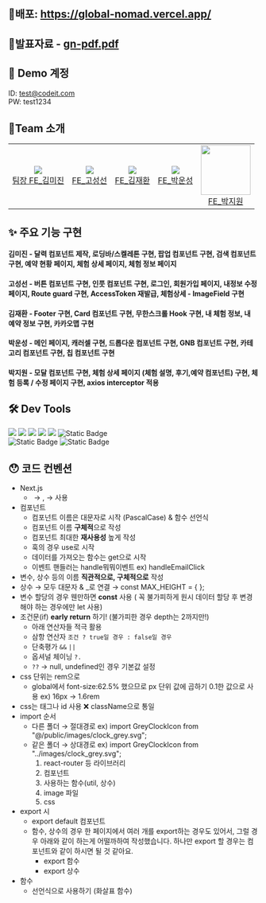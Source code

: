 ## 🔗배포: https://global-nomad.vercel.app/<br/>
## 💢발표자료 - [gn-pdf.pdf](https://github.com/Codeit-sprint2-4-5/global-nomad/files/15177996/gn-pdf.pdf)
## 🔑 Demo 계정
ID: test@codeit.com <br>
PW: test1234 <br>
## 🚻Team 소개

<table>
  <tbody>
    <tr>
      <td align="center">
        <img src="https://github.com/Codeit-sprint2-4-5/global-nomad/assets/148178373/fedf676d-fe44-4182-b4aa-ae73b2d864e9"/><br/>
        <a href="https://github.com/mijin0928">팀장 FE_김미진</a>
      </td>
      <td align="center">
        <img src="https://github.com/Codeit-sprint2-4-5/global-nomad/assets/148178373/5b5f7057-a524-42d3-a76a-366ae99af6e5"/><br/>
        <a href="https://github.com/seongseonko">FE_고성선</a>
      </td>
      <td align="center">
        <img src="https://github.com/Codeit-sprint2-4-5/global-nomad/assets/148178373/7cd319f3-5864-4357-b75d-bef9bd42b582"/><br/>
        <a href="https://github.com/BBoBBoM">FE_김재환</a>
      </td>
      <td align="center">
        <img src="https://github.com/Codeit-sprint2-4-5/global-nomad/assets/148178373/d7ad988e-f367-4df1-93d0-40ff620628d8" /><br/>
        <a href="https://github.com/Useong0">FE_박운성</a>
      </td>
      <td align="center">
        <img width="100px" src="https://github.com/Codeit-sprint2-4-5/global-nomad/assets/148178373/bd1a1e3f-5aa1-4ad1-8480-2b01ec57226e"><br/>
        <a href="https://github.com/bjiwon324">FE_박지원</a>
      </td>
    </tr>
  </tbody>
</table>

## ✨ 주요 기능 구현
#### 김미진 - 달력 컴포넌트 제작, 로딩바/스켈레톤 구현, 팝업 컴포넌트 구현, 검색 컴포넌트 구현, 예약 현황 페이지, 체험 상세 페이지, 체험 정보 페이지<br/>
#### 고성선 - 버튼 컴포넌트 구현, 인풋 컴포넌트 구현, 로그인, 회원가입 페이지, 내정보 수정 페이지, Route guard 구현, AccessToken 재발급, 체험상세 - ImageField 구현<br/>
#### 김재환 - Footer 구현, Card 컴포넌트 구현, 무한스크롤 Hook 구현, 내 체험 정보, 내 예약 정보 구현, 카카오맵 구현<br/>
#### 박운성 - 메인 페이지, 캐러셀 구현, 드롭다운 컴포넌트 구현, GNB 컴포넌트 구현, 카테고리 컴포넌트 구현, 칩 컴포넌트 구현<br/>
#### 박지원 - 모달 컴포넌트 구현, 체험 상세 페이지 (체험 설명, 후기,예약 컴포넌트) 구현, 체험 등록 / 수정 페이지 구현, axios interceptor 적용

## 🛠️ Dev Tools
<img src="https://img.shields.io/badge/next.js-000000?style=for-the-badge&logo=next.js&logoColor=white"> <img src="https://img.shields.io/badge/axios-5A29E4?style=for-the-badge&logo=axios&logoColor=white"> <img src="https://img.shields.io/badge/reacthookform-EC5990?style=for-the-badge&logo=reacthookform&logoColor=white"> <img src="https://img.shields.io/badge/Zustand-F36D00?style=for-the-badge&logo=&logoColor=white"> <img src="https://img.shields.io/badge/SCSS-CC6699?style=for-the-badge&logo=sass&logoColor=white"> <img alt="Static Badge" src="https://img.shields.io/badge/ReactQuery-FF4154?style=for-the-badge"><br/>
<img alt="Static Badge" src="https://img.shields.io/badge/TypeScript-3178C6?style=for-the-badge&logo=TypeScript&logoColor=white"> <img alt="Static Badge" src="https://img.shields.io/badge/KakaoMaps-FFCD00?style=for-the-badge">


## 😯 코드 컨벤션
- Next.js
    - <img> → <Image>,<a> → <Link> 사용
- 컴포넌트
    - 컴포넌트 이름은 대문자로 시작 (PascalCase) & 함수 선언식
    - 컴포넌트 이름 **구체적**으로 작성
    - 컴포넌트 최대한 **재사용성** 높게 작성
    - 훅의 경우 use로 시작
    - 데이터를 가져오는 함수는 get으로 시작
    - 이벤트 핸들러는 handle뭐뭐이벤트 ex) handleEmailClick
- 변수, 상수 등의 이름 **직관적으로, 구체적으로** 작성
- 상수 → 모두 대문자 & _로 연결 → const MAX_HEIGHT = { };
- 변수 할당의 경우 웬만하면 **const** 사용 ( 꼭 불가피하게 원시 데이터 할당 후 변경해야 하는 경우에만 let 사용)
- 조건문(if) **early return** 하기! (불가피한 경우 depth는 2까지만!)
    - 아래 연산자들 적극 활용
    - 삼항 연산자 `조건 ? true일 경우 : false일 경우`
    - 단축평가 `&&` `||`
    - 옵셔널 체이닝 `?.`
    - `??` → null, undefined인 경우 기본값 설정
- css 단위는 rem으로
    - global에서 font-size:62.5% 했으므로 px 단위 값에 곱하기 0.1한 값으로 사용 
    ex) 16px → 1.6rem
- css는 태그나 id 사용 ❌ className으로 통일
- import 순서
    - 다른 폴더 → 절대경로 ex) import GreyClockIcon from "@/public/images/clock_grey.svg";
    - 같은 폴더 → 상대경로 ex) import GreyClockIcon from "../images/clock_grey.svg";
        1. react-router 등 라이브러리
        2. 컴포넌트
        3. 사용하는 함수(util, 상수)
        4. image 파일
        5. css
- export 시
    - export default 컴포넌트
    - 함수, 상수의 경우 한 페이지에서 여러 개를 export하는 경우도 있어서, 그럴 경우 아래와 같이 하는게 어떨까하여 작성했습니다. 하나만 export 할 경우는 컴포넌트와 같이 하시면 될 것 같아요.
        - export 함수
        - export 상수
- 함수
    - 선언식으로 사용하기 (화살표 함수)

